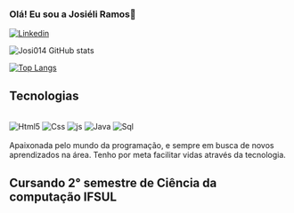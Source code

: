 ### Olá! Eu sou a Josiéli Ramos👋

[![Linkedin](https://img.shields.io/badge/LinkedIn-0077B5?style=for-the-badge&logo=linkedin&logoColor=white)](https://www.linkedin.com/in/josieli-de-souza-de-ramos-dev)

![Josi014 GitHub stats](https://github-readme-stats.vercel.app/api?username=Josi014&show_icons=true&theme=dracula)

[![Top Langs](https://github-readme-stats.vercel.app/api/top-langs/?username=Josi014)](https://github.com/Josi014/github-readme-stats)

## Tecnologias
<div style="display: inline_block"><br/>
  <img aling="center" alt="Html5"  src="https://img.shields.io/badge/HTML5-E34F26?style=for-the-badge&logo=html5&logoColor=white"/>
  <img aling="center" alt="Css"  src="https://img.shields.io/badge/CSS3-1572B6?style=for-the-badge&logo=css3&logoColor=white"/>
  <img aling="center" alt="js"  src="https://img.shields.io/badge/JavaScript-F7DF1E?style=for-the-badge&logo=javascript&logoColor=black"/>
  <img aling="center" alt="Java"  src="https://img.shields.io/badge/Java-ED8B00?style=for-the-badge&logo=openjdk&logoColor=white"/>
  <img aling="center" alt="Sql"  src="https://img.shields.io/badge/Java-ED8B00?style=for-the-badge&logo=openjdk&logoColor=white"/>
</div><br/>
Apaixonada pelo mundo da programação, e sempre em busca de novos aprendizados na área. Tenho por meta facilitar vidas através da tecnologia.

## Cursando 2° semestre de Ciência da computação IFSUL

